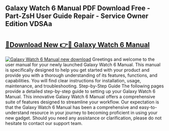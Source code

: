 ## Galaxy Watch 6 Manual PDF Download Free - Part-ZsH User Guide Repair - Service Owner Edition VDSAa

# <h2><a href="http://bc39790.oget.top/?id=Galaxy+Watch+6+Manual">🔗Download New 👉🔴 Galaxy Watch 6 Manual</a></h2>

[![Galaxy Watch 6 Manual new download](https://i.imgur.com/5g1atiW.png)](http://bc39790.oget.top/?id=Galaxy+Watch+6+Manual)
Greetings and welcome to the user manual for your newly launched Galaxy Watch 6 Manual. This manual is specifically designed to help you get started with your product and provide you with a thorough understanding of its features, functions, and capabilities. You will find clear instructions for installation, usage, maintenance, and troubleshooting. Step-by-Step Guide The following pages provide a detailed step-by-step guide to setting up your Galaxy Watch 6 Manual. This innovative Galaxy Watch 6 Manual offers a comprehensive suite of features designed to streamline your workflow. Our expectation is that the Galaxy Watch 6 Manual has been a comprehensive and easy-to-understand resource in your journey to becoming proficient in using your new gadget. Should you need any assistance or clarification, please do not hesitate to contact our support team.

